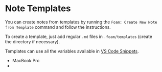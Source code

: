 # Note Templates

You can create notes from templates by running the `Foam: Create New Note from Template` command and follow the instructions.

To create a template, just add regular `.md` files in `.foam/templates` (create the directory if necessary).

Templates can use all the variables available in [VS Code Snippets](https://code.visualstudio.com/docs/editor/userdefinedsnippets#_variables).
* MacBook Pro
* 
